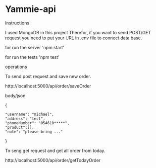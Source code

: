 # Yammie-api

Instructions

I used MongoDB in this project
Therefor, if you want to send POST/GET request you need to put your URL in .env file to connect data base.

for run the server
'npm start'

for run the tests
'npm test'


operations

To send post request and save new order.

http://localhost:5000/api/order/saveOrder

body/json

{

    "username": "michael",
    "address": "test",
    "phoneNumber": "054610*****",
    "product":[],
    "note": "please bring ..."

}

To seng get request and get all order from today.

http://localhost:5000/api/order/getTodayOrder
